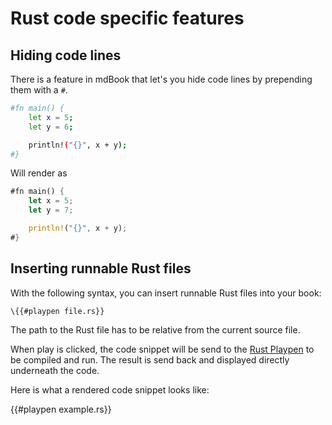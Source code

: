# Rust code specific features

## Hiding code lines

There is a feature in mdBook that let's you hide code lines by prepending them with a `#`.

```bash
#fn main() {
    let x = 5;
    let y = 6;

    println!("{}", x + y);
#}
```

Will render as

```rust
#fn main() {
    let x = 5;
    let y = 7;

    println!("{}", x + y);
#}
```


## Inserting runnable Rust files

With the following syntax, you can insert runnable Rust files into your book:

```hbs
\{{#playpen file.rs}}
```

The path to the Rust file has to be relative from the current source file.

When play is clicked, the code snippet will be send to the [Rust Playpen]() to be compiled and run. The result is send back and displayed directly underneath the code.

Here is what a rendered code snippet looks like:

{{#playpen example.rs}}
